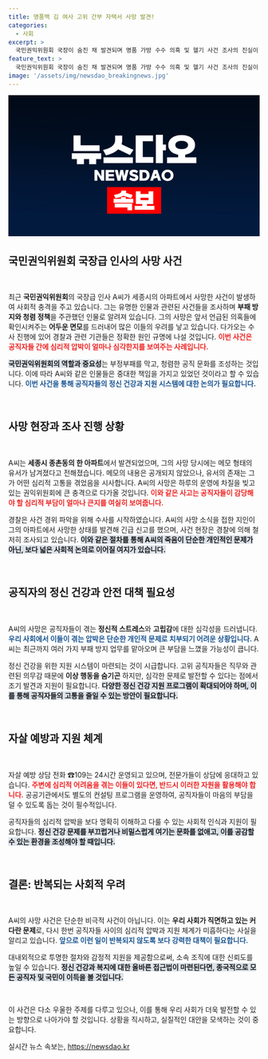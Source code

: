 ```yaml
---
title: 명품백 김 여사 고위 간부 자택서 사망 발견!
categories:
  - 사회
excerpt: >
  국민권익위원회 국장이 숨진 채 발견되며 명품 가방 수수 의혹 및 헬기 사건 조사의 진실이 가려질까 우려됩니다. 경찰은 메모 형태의 유서를 확보하고 경위를 조사 중입니다.
feature_text: >
  국민권익위원회 국장이 숨진 채 발견되며 명품 가방 수수 의혹 및 헬기 사건 조사의 진실이 가려질까 우려됩니다. 경찰은 메모 형태의 유서를 확보하고 경위를 조사 중입니다.
image: '/assets/img/newsdao_breakingnews.jpg'
---
```


<p><img src="/assets/img/newsdao_breakingnews.jpg" alt="ontimetimes 속보" /></p>

<h2 data-ke-size="size26">국민권익위원회 국장급 인사의 사망 사건</h2>

<p data-ke-size="size16">&nbsp;</p>  

<p>최근 <strong>국민권익위원회</strong>의 국장급 인사 A씨가 세종시의 아파트에서 사망한 사건이 발생하여 사회적 충격을 주고 있습니다. 그는 유명한 인물과 관련된 사건들을 조사하며 <strong>부패 방지와 청렴 정책</strong>을 주관했던 인물로 알려져 있습니다. 그의 사망은 앞서 언급된 의혹들에 확인시켜주는 <strong>어두운 면모</strong>를 드러내어 많은 이들의 우려를 낳고 있습니다. 다가오는 수사 진행에 있어 경찰과 관련 기관들은 정확한 원인 규명에 나설 것입니다. <b><span style="color: #ee2323;">이번 사건은 공직자들 간에 심리적 압박이 얼마나 심각한지를 보여주는 사례입니다.</span></b> </p>

<p><b><span style="background-color: #21538527;">국민권익위원회의 역할과 중요성</span></b>는 부정부패를 막고, 청렴한 공직 문화를 조성하는 것입니다. 이에 따라 A씨와 같은 인물들은 중대한 책임을 가지고 있었던 것이라고 할 수 있습니다. <b><span style="color: #1a5490;">이번 사건을 통해 공직자들의 정신 건강과 지원 시스템에 대한 논의가 필요합니다.</span></b> </p>

<p data-ke-size="size16">&nbsp;</p>

<h2 data-ke-size="size26">사망 현장과 조사 진행 상황</h2>

<p data-ke-size="size16">&nbsp;</p>  

<p>A씨는 <strong>세종시 종촌동의 한 아파트</strong>에서 발견되었으며, 그의 사망 당시에는 메모 형태의 유서가 남겨졌다고 전해졌습니다. 메모의 내용은 공개되지 않았으나, 유서의 존재는 그가 어떤 심리적 고통을 겪었음을 시사합니다. A씨의 사망은 하루의 운영에 차질을 빚고 있는 권익위원회에 큰 충격으로 다가올 것입니다. <b><span style="color: #ee2323;">이와 같은 사고는 공직자들이 감당해야 할 심리적 부담이 얼마나 큰지를 여실히 보여줍니다.</span></b> </p>

<p>경찰은 사건 경위 파악을 위해 수사를 시작하였습니다. A씨의 사망 소식을 접한 지인이 그의 아파트에서 사망한 상태를 발견해 긴급 신고를 했으며, 사건 현장은 경찰에 의해 철저히 조사되고 있습니다. <b><span style="background-color: #21538527;">이와 같은 절차를 통해 A씨의 죽음이 단순한 개인적인 문제가 아닌, 보다 넓은 사회적 논의로 이어질 여지가 있습니다.</span></b> </p>

<p data-ke-size="size16">&nbsp;</p>

<h2 data-ke-size="size26">공직자의 정신 건강과 안전 대책 필요성</h2>

<p data-ke-size="size16">&nbsp;</p>  

<p>A씨의 사망은 공직자들이 겪는 <strong>정신적 스트레스</strong>와 <strong>고립감</strong>에 대한 심각성을 드러냅니다. <b><span style="color: #1a5490;">우리 사회에서 이들이 겪는 압박은 단순한 개인적 문제로 치부되기 어려운 상황입니다.</span></b> A씨는 최근까지 여러 가지 부패 방지 업무를 맡아오며 큰 부담을 느꼈을 가능성이 큽니다. </p>

<p>정신 건강을 위한 지원 시스템이 마련되는 것이 시급합니다. 고위 공직자들은 직무와 관련된 의무감 때문에 <strong>이상 행동을 숨기곤</strong> 하지만, 심각한 문제로 발전할 수 있다는 점에서 조기 발견과 지원이 필요합니다. <b><span style="background-color: #21538527;">다양한 정신 건강 지원 프로그램이 확대되어야 하며, 이를 통해 공직자들의 고통을 줄일 수 있는 방안이 필요합니다.</span></b> </p>

<p data-ke-size="size16">&nbsp;</p>

<h2 data-ke-size="size26">자살 예방과 지원 체계</h2>

<p data-ke-size="size16">&nbsp;</p>  

<p>자살 예방 상담 전화 ☎109는 24시간 운영되고 있으며, 전문가들이 상담에 응대하고 있습니다. <b><span style="color: #ee2323;">주변에 심리적 어려움을 겪는 이들이 있다면, 반드시 이러한 자원을 활용해야 합니다.</span></b> 공공기관에서도 별도의 컨설팅 프로그램을 운영하여, 공직자들이 마음의 부담을 덜 수 있도록 돕는 것이 필수적입니다. </p>

<p>공직자들의 심리적 압박을 보다 명확히 이해하고 다룰 수 있는 사회적 인식과 지원이 필요합니다. <b><span style="background-color: #21538527;">정신 건강 문제를 부끄럽거나 비밀스럽게 여기는 문화를 없애고, 이를 공감할 수 있는 환경을 조성해야 할 때입니다.</span></b> </p>

<p data-ke-size="size16">&nbsp;</p>

<h2 data-ke-size="size26">결론: 반복되는 사회적 우려</h2>

<p data-ke-size="size16">&nbsp;</p>  

<p>A씨의 사망 사건은 단순한 비극적 사건이 아닙니다. 이는 <strong>우리 사회가 직면하고 있는 커다란 문제</strong>로, 다시 한번 공직자들 사이의 심리적 압박과 지원 체계가 미흡하다는 사실을 알리고 있습니다. <b><span style="color: #1a5490;">앞으로 이런 일이 반복되지 않도록 보다 강력한 대책이 필요합니다.</span></b> </p>

<p>대내외적으로 투명한 절차와 감정적 지원을 제공함으로써, 소속 조직에 대한 신뢰도를 높일 수 있습니다. <b><span style="background-color: #21538527;">정신 건강과 복지에 대한 올바른 접근법이 마련된다면, 종국적으로 모든 공직자 및 국민이 이득을 볼 것입니다.</span></b> </p>

<p data-ke-size="size16">&nbsp;</p>  

<p>이 사건은 다소 우울한 주제를 다루고 있으나, 이를 통해 우리 사회가 더욱 발전할 수 있는 방향으로 나아가야 할 것입니다. 상황을 직시하고, 실질적인 대안을 모색하는 것이 중요합니다.</p>
실시간 뉴스 속보는, <a href="https://newsdao.kr" rel="dofollow">https://newsdao.kr</a>


